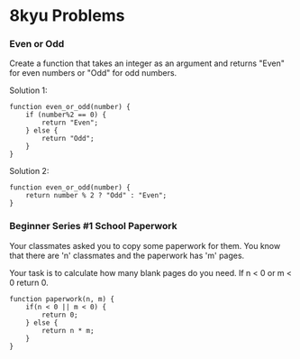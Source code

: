 # 8kyu Problems

### Even or Odd
Create a function that takes an integer as an argument and returns "Even" for even numbers or "Odd" for odd numbers.

Solution 1:

    function even_or_odd(number) {
        if (number%2 == 0) {
            return "Even";
        } else {
            return "Odd";
        }
    }

Solution 2:

    function even_or_odd(number) {
        return number % 2 ? "Odd" : "Even";
    }

### Beginner Series #1 School Paperwork
Your classmates asked you to copy some paperwork for them. You know that there are 'n' classmates and the paperwork has 'm' pages.

Your task is to calculate how many blank pages do you need. If n < 0 or m < 0 return 0.

    function paperwork(n, m) {
        if(n < 0 || m < 0) {
            return 0;
        } else {
            return n * m;
        }
    }

### 